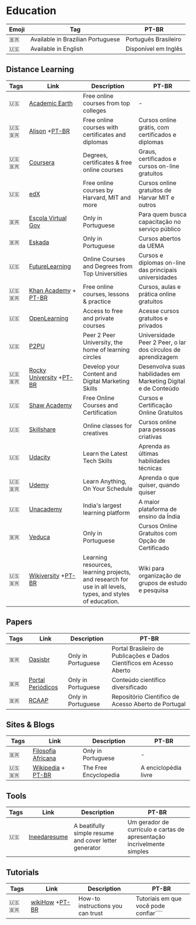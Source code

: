 # Education

| Emoji | Tag                               | PT-BR                |
| ----- | --------------------------------- | -------------------- |
| 🇧🇷  | Available in Brazilian Portuguese | Português Brasileiro |
| 🇺🇸  | Available in English              | Disponível em Inglês |

## Distance Learning

| Tags     | Link                                                                                                                                 | Description                                                                                                | PT-BR                                                          |
| -------- | ------------------------------------------------------------------------------------------------------------------------------------ | ---------------------------------------------------------------------------------------------------------- | -------------------------------------------------------------- |
| 🇺🇸     | [Academic Earth](https://academicearth.org)                                                                                          | Free online courses from top colleges                                                                      | -                                                              |
| 🇺🇸🇧🇷 | [Alison](https://alison.com) +[PT-BR](https://alison.com/pt-BR)                                                                      | Free online courses with certificates and diplomas                                                         | Cursos online grátis, com certificados e diplomas              |
| 🇺🇸🇧🇷 | [Coursera](https://www.coursera.org)                                                                                                 | Degrees, certificates & free online courses                                                                | Graus, certificados e cursos on-line gratuitos                 |
| 🇺🇸     | [edX](https://www.edx.org)                                                                                                           | Free online courses by Harvard, MIT and more                                                               | Cursos online gratuitos de Harvar MIT e outros                 |
| 🇧🇷     | [Escola Virtual Gov](https://www.escolavirtual.gov.br/catalogo)                                                                      | Only in Portuguese                                                                                         | Para quem busca capacitação no serviço público                 |
| 🇧🇷     | [Eskada](https://eskadauema.com)                                                                                                     | Only in Portuguese                                                                                         | Cursos abertos da UEMA                                         |
| 🇺🇸     | [FutureLearning](https://www.futurelearn.com)                                                                                        | Online Courses and Degrees from Top Universities                                                           | Cursos e diplomas on-line das principais universidades         |
| 🇺🇸🇧🇷 | [Khan Academy](https://www.khanacademy.org) + [PT-BR](https://pt.khanacademy.org)                                                    | Free online courses, lessons & practice                                                                    | Cursos, aulas e prática online gratuitos                       |
| 🇺🇸     | [OpenLearning](https://www.openlearning.com)                                                                                         | Access to free and private courses                                                                         | Acesse cursos gratuitos e privados                             |
| 🇺🇸     | [P2PU](https://www.p2pu.org/en/)                                                                                                     | Peer 2 Peer University, the home of learning circles                                                       | Universidade Peer 2 Peer, o lar dos círculos de aprendizagem   |
| 🇺🇸🇧🇷 | [Rocky University](https://university.en.rockcontent.com) +[PT-BR](https://university.br.rockcontent.com)                            | Develop your Content and Digital Marketing Skills                                                          | Desenvolva suas habilidades em Marketing Digital e de Conteúdo |
| 🇺🇸     | [Shaw Academy](https://www.shawacademy.com)                                                                                          | Free Online Courses and Certification                                                                      | Cursos e Certificação Online Gratuitos                         |
| 🇺🇸     | [Skillshare](https://www.skillshare.com)                                                                                             | Online classes for creatives                                                                               | Cursos online para pessoas criativas                           |
| 🇺🇸     | [Udacity](https://www.udacity.com)                                                                                                   | Learn the Latest Tech Skills                                                                               | Aprenda as últimas habilidades técnicas                        |
| 🇺🇸🇧🇷 | [Udemy](https://www.udemy.com)                                                                                                       | Learn Anything, On Your Schedule                                                                           | Aprenda o que quiser, quando quiser                            |
| 🇺🇸     | [Unacademy](https://unacademy.com)                                                                                                   | India's largest learning platform                                                                          | A maior plataforma de ensino da Índia                          |
| 🇧🇷     | [Veduca](https://veduca.org)                                                                                                         | Only in Portuguese                                                                                         | Cursos Online Gratuitos com Opção de Certificado               |
| 🇺🇸🇧🇷 | [Wikiversity](https://en.wikiversity.org/wiki/Wikiversity:Main_Page) +[PT-BR](https://pt.wikiversity.org/wiki/P%C3%A1gina_principal) | Learning resources, learning projects, and research for use in all levels, types, and styles of education. | Wiki para organização de grupos de estudo e pesquisa           |

## Papers

| Tags | Link                                                                                           | Description        | PT-BR                                                                 |
| ---- | ---------------------------------------------------------------------------------------------- | ------------------ | --------------------------------------------------------------------- |
| 🇧🇷 | [Oasisbr](https://oasisbr.ibict.br/vufind/)                                                    | Only in Portuguese | Portal Brasileiro de Publicações e Dados Científicos em Acesso Aberto |
| 🇧🇷 | [Portal Periódicos](https://www-periodicos-capes-gov-br.ezl.periodicos.capes.gov.br/index.php) | Only in Portuguese | Conteúdo científico diversificado                                     |
| 🇧🇷 | [RCAAP](https://www.rcaap.pt)                                                                  | Only in Portuguese | Repositório Científico de Acesso Aberto de Portugal                   |

## Sites & Blogs

| Tags     | Link                                                                        | Description           | PT-BR                |
| -------- | --------------------------------------------------------------------------- | --------------------- | -------------------- |
| 🇧🇷     | [Filosofia Africana](https://filosofia-africana.weebly.com)                 | Only in Portuguese    | -                    |
| 🇺🇸🇧🇷 | [Wikipedia](https://en.wikipedia.org/) + [PT-BR](https://pt.wikipedia.org/) | The Free Encyclopedia | A enciclopédia livre |

## Tools

| Tags | Link                                     | Description                                           | PT-BR                                                                  |
| ---- | ---------------------------------------- | ----------------------------------------------------- | ---------------------------------------------------------------------- |
| 🇺🇸 | [Ineedaresume](https://ineedaresu.me/#/) | A beatifully simple resume and cover letter generator | Um gerador de currículo e cartas de apresentação incrivelmente simples |

## Tutorials

| Tags     | Link                                                                                                | Description                       | PT-BR                                  |
| -------- | --------------------------------------------------------------------------------------------------- | --------------------------------- | -------------------------------------- |
| 🇺🇸🇧🇷 | [wikiHow](https://www.wikihow.com/Main-Page) +[PT-BR](https://pt.wikihow.com/P%C3%A1gina-principal) | How-to instructions you can trust | Tutoriais em que você pode confiar```` |


